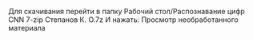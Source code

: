 Для скачивания перейти в папку
Рабочий стол/Распознавание цифр CNN 7-zip
Степанов К. О.7z
И нажать:
Просмотр необработанного материала
